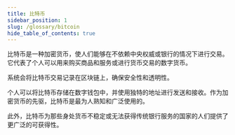 ```yaml
---
title: 比特币
sidebar_position: 1
slug: /glossary/bitcoin
hide_table_of_contents: true
---
```


比特币是一种加密货币，使人们能够在不依赖中央权威或银行的情况下进行交易。它代表了个人可以用来购买商品和服务或进行货币交易的数字货币。

系统会将比特币交易记录在区块链上，确保安全性和透明性。

个人可以将比特币存储在数字钱包中，并使用独特的地址进行发送和接收。作为加密货币的先驱，比特币是最为人熟知和广泛使用的。

此外，比特币为那些身处货币不稳定或无法获得传统银行服务的国家的人们提供了更广泛的可获得性。
